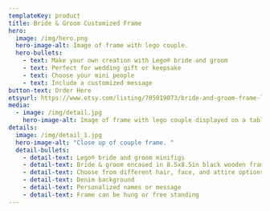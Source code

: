 ```yaml
---
templateKey: product
title: Bride & Groom Customized Frame
hero:
  image: /img/hero.png
  hero-image-alt: Image of frame with lego couple.
  hero-bullets:
    - text: Make your own creation with Lego® bride and groom
    - text: Perfect for wedding gift or keepsake
    - text: Choose your mini people
    - text: Include a customized message
button-text: Order Here
etsyurl: https://www.etsy.com/listing/705019073/bride-and-groom-frame-lego-wedding-gift
media:
  - image: /img/detail.jpg
    hero-image-alt: Image of frame with lego couple displayed on a table.
details:
  image: /img/detail_1.jpg
  hero-image-alt: "Close up of couple frame. "
  detail-bullets:
    - detail-text: Lego® bride and groom minifigs
    - detail-text: Bride & groom encased in 8.5x8.5in black wooden frame
    - detail-text: Choose from different hair, face, and attire options
    - detail-text: Denim background
    - detail-text: Personalized names or message
    - detail-text: Frame can be hung or free standing
---
```

